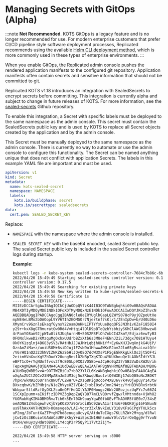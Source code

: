 # Managing Secrets with GitOps (Alpha)

:::note
**Not Recommended**. KOTS GitOps is a legacy feature and is no longer recommended for use. For modern enterprise customers that prefer CI/CD pipeline style software deployment processes, Replicated recommends using the available [Helm CLI deployment method](/vendor/distributing-overview#helm-cli-installations), which is more commonly used in these types of enterprise environments.
:::

When you enable GitOps, the Replicated admin console pushes the rendered application manifests to the configured git repository. Application manifests often contain secrets and sensitive information that should not be committed to git.

Replicated KOTS v1.18 introduces an integration with SealedSecrets to encrypt secrets before committing.
This integration is currently alpha and subject to change in future releases of KOTS. For more information, see the [sealed-secrets](https://github.com/bitnami-labs/sealed-secrets) Github repository.

To enable this integration, a Secret with specific labels must be deployed to the same namespace as the admin console.
This secret must contain the SealedSecrets public key and is used by KOTS to replace all Secret objects created by the application and by the admin console.

This Secret must be manually deployed to the same namespace as the admin console. There is currently no way to automate or use the admin console to configure this functionality. The Secret can be named anything unique that does not conflict with application Secrets. The labels in this example YAML file are important and must be used.

```yaml
apiVersion: v1
kind: Secret
metadata:
  name: kots-sealed-secret
  namespace: NAMESPACE
  labels:
    kots.io/buildphase: secret
    kots.io/secrettype: sealedsecrets
data:
  cert.pem: SEALED_SECRET_KEY
```

Replace:

- `NAMESPACE` with the namespace where the admin console is installed.

- `SEALED_SECRET_KEY` with the base64 encoded, sealed Secret public key. The sealed Secret public key is included in the sealed Secret controller logs during startup.

  **Example:**

  ```bash
  kubectl logs -n kube-system sealed-secrets-controller-7684c7b86c-6bhhw
  2022/04/20 15:49:49 Starting sealed-secrets controller version: 0.17.5
  controller version: 0.17.5
  2022/04/20 15:49:49 Searching for existing private keys
  2022/04/20 15:49:58 New key written to kube-system/sealed-secrets-keyxmwv2
  2022/04/20 15:49:58 Certificate is
  -----BEGIN CERTIFICATE-----
  MIIEzDCCArSgAwIBAgIQIkCjUuODpQV7zK44IB3O9TANBgkqhkiG9w0BAQsFADAA
  MB4XDTIyMDQyMDE1NDk1OFoXDTMyMDQxNzE1NDk1OFowADCCAiIwDQYJKoZIhvcN
  AQEBBQADggIPADCCAgoCggIBAN0cle8eERYUglhGapLQZWYS078cP9yjOZpoUtXe
  mpNE4eLBMo2bDAOopL9YV6TIh2EQMGOr7Njertnf7sKl/1/ZEnIpDw+b/U40LD6o
  XMymCrv9GznlsEkaqfGynsY22oamQnHNLIPTYfxUueDqqQFSJN3h1vKZaFi850I4
  y29r+kxX8gGTRmuratGw0Rd4VvHtqi4lDlD9pBToQzbYsbhiySKhClAWC8Hbwzw8
  4rPamYO8am92jpWIw0liSJUq5urnHR+S0S2P8FlOh7nbCI4ZkmY/Edjxz6ew7yB3
  OFONxlkweD2/KMzquMgOxhxUUdrbBZxXtb6s3MUeF4ENnJ2iL73dgx7O81HTUyu4
  Ok0YK1zqlnj4B683ySV3/RAtHbJJJWJMrLqbjhUNiYf+Ey6wXHJIwqXnjkG4UjP/
  OzrAmZiMa+z/uniUS0M+6siDJuj1FZsN9o1HhwwAWKcEJov2Jlo65gRsaLvalQfr
  /VGrHQ1nQ2323hNVIZNKZ6zS6HlJOyOEQ7dcW3XsP1F5gEGkKkgLklOs3jt5OF4i
  2eiimHVnXveXgYZhDudY20ungRnslO2NBpTXgKIDu4YKUXhouQe1LAOkSIdtYSJL
  eBFT1cO+rYqNUnffvsv2f9cE0SLp9XQ3VD5Eb+oJCpHc0qZ37/SB3VuDsXW2U/ih
  TepxAgMBAAGjQjBAMA4GA1UdDwEB/wQEAwIAATAPBgNVHRMBAf8EBTADAQH/MB0G
  A1UdDgQWBBSvvAr9OTTWZBiCu7+b023YlCL6KzANBgkqhkiG9w0BAQsFAAOCAgEA
  oXqAxZUCtZQCv23NMpABnJm2dM3qj5uZRbwqUBxutvlQ6WXKj17dbQ0SoNc2BOKT
  7hpR7wkN9Ic6UrTnx8NUf/CZwHrU+ZXzG8PigOccoP4XBJ6v7k4vOjwpuyr14Jtw
  BXxcqbwK/bZPHbjn/N1eZhVyeOZlVE4oE+xbI0s6vJnn2N4tz/YrHB3VBRx9rbtN
  WbbparStldRzfGyOXLZsu0eQFfHdGXtYAJP0Hougc26Wz2UEozjczUqFYc7s66Z4
  1SCXpIpumm+aIKifjzIDPVZ3gDqpZaQYB877mCLVQ0rvfZgw/lVMtnnda+XjWh82
  YUORubKqKIM4OBM9RvaTih6k5En70Xh9ouyYgwE0fbUEvFThADVR5fUE0e7/34sE
  oeAONWIZ4sbqewhvKjbYpKOZD7a9GrxCiB5C92WvA1xrI4x6F0EOK0jp16FSNuxN
  us9lhAxX4V7HN3KR+O0msygeb/LAE+Vgcr3ZxlNvkIoLY318vKFsGCPgYTXLk5cs
  uP2mg/JbTuntXaZTP+gM7hd8enugaUcvyX/AtduTeIXgs7KLLRZW+2M+gq/dlRwl
  jCwIzOs3BKuiotGAWACaURFiKhyY+WiEpsIN1H6hswAwY0lcV1rrOeQgg9rfYvoN
  0tXH/eHuyzyHdWt0BX6LLY4cqP2rP5QyP117Vt2i1jY=
  -----END CERTIFICATE-----

  2022/04/20 15:49:58 HTTP server serving on :8080
  ...
  ```
